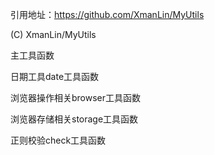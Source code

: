 
引用地址：https://github.com/XmanLin/MyUtils

(C) XmanLin/MyUtils

主工具函数

日期工具date工具函数

浏览器操作相关browser工具函数

浏览器存储相关storage工具函数

正则校验check工具函数